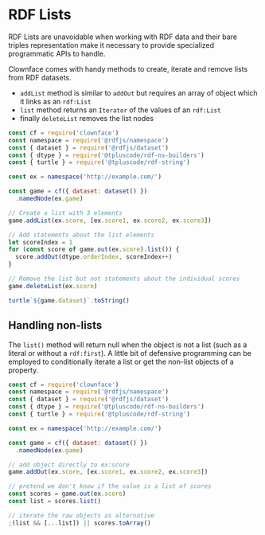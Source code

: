 # RDF Lists

RDF Lists are unavoidable when working with RDF data and their bare triples representation make it necessary to provide specialized programmatic APIs to handle.

Clownface comes with handy methods to create, iterate and remove lists from RDF datasets.

- `addList` method is similar to `addOut` but requires an array of object which it links as an `rdf:List`
- `list` method returns an `Iterator` of the values of an `rdf:List`
- finally `deleteList` removes the list nodes

<run-kit>

```js
const cf = require('clownface')
const namespace = require('@rdfjs/namespace')
const { dataset } = require('@rdfjs/dataset')
const { dtype } = require('@tpluscode/rdf-ns-builders')
const { turtle } = require('@tpluscode/rdf-string')

const ex = namespace('http://example.com/')

const game = cf({ dataset: dataset() })
  .namedNode(ex.game)

// Create a list with 3 elements 
game.addList(ex.score, [ex.score1, ex.score2, ex.score3])

// Add statements about the list elements
let scoreIndex = 1
for (const score of game.out(ex.score).list()) {
  score.addOut(dtype.orderIndex, scoreIndex++)
}

// Remove the list but not statements about the individual scores
game.deleteList(ex.score)

turtle`${game.dataset}`.toString()
```

</run-kit>

## Handling non-lists

The `list()` method will return null when the object is not a list (such as a literal or without a `rdf:first`). A little bit of defensive programming can be employed to conditionally iterate a list or get the non-list objects of a property.

<run-kit>

```js
const cf = require('clownface')
const namespace = require('@rdfjs/namespace')
const { dataset } = require('@rdfjs/dataset')
const { dtype } = require('@tpluscode/rdf-ns-builders')
const { turtle } = require('@tpluscode/rdf-string')

const ex = namespace('http://example.com/')

const game = cf({ dataset: dataset() })
  .namedNode(ex.game)

// add object directly to ex:score
game.addOut(ex.score, [ex.score1, ex.score2, ex.score3])

// pretend we don't know if the value is a list of scores
const scores = game.out(ex.score)
const list = scores.list()

// iterate the raw objects as alternative
;(list && [...list]) || scores.toArray() 
```

</run-kit>
